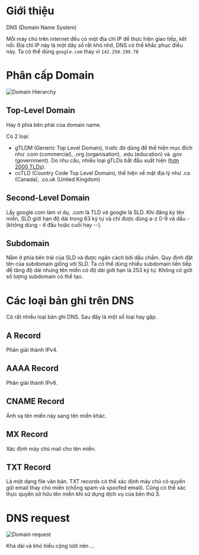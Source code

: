 # Giới thiệu
 DNS (Domain Name System)

 Mỗi máy chủ trên internet đều có một địa chỉ IP để thực hiện giao tiếp, kết nối. Địa chỉ IP này là một dãy số rất khó nhớ, DNS có thể khắc phục điều này. Ta có thể dùng `google.com` thay vì `142.250.199.78`

# Phân cấp Domain
![Domain Hierarchy](https://tryhackme-images.s3.amazonaws.com/user-uploads/5c549500924ec576f953d9fc/room-content/a168c8511887fff98a6944619c4b5259.png)

## Top-Level Domain
  
 Hay ở phía bên phải của domain name.

 Có 2 loại:
  
  * gTLDM (Generic Top Level Domain), trước đó dùng để thể hiện mục đích như .com (commercial), .org (organisation), .edu (education) và .gov (government). Do nhu cầu, nhiều loại gTLDs bắt đầu xuất hiện ([hơn 2000 TLDs](https://data.iana.org/TLD/tlds-alpha-by-domain.txt)).
  * ccTLD (Country Code Top Level Domain), thể hiện về mặt địa lý như .ca (Canada), .co.uk (United Kingdom)

## Second-Level Domain

 Lấy google.com làm ví dụ, .com là TLD và google là SLD. Khi đăng ký tên miền, SLD giới hạn độ dài trong 63 ký tự và chỉ được dùng a-z 0-9 và dấu - (không dùng - ở đầu hoặc cuối hay --).

## Subdomain
 Nằm ở phía bên trái của SLD và được ngăn cách bởi dấu chấm. Quy định đặt tên của subdomain giống với SLD. Ta có thể dùng nhiều subdomain liên tiếp để tăng độ dài nhưng tên miền có độ dài giới hạn là 253 ký tự. Không có giới số lượng subdomain có thể tạo.

# Các loại bản ghi trên DNS

 Có rất nhiều loại bản ghi DNS. Sau đây là một số loại hay gặp.

## A Record
 Phân giải thành IPv4.

## AAAA Record
 Phân giải thành IPv6.

## CNAME Record
 Ánh xạ tên miền này sang tên miền khác.

## MX Record
 Xác định máy chủ mail cho tên miền.

## TXT Record
 Là một dạng file văn bản. TXT records có thể xác định máy chủ có quyền gửi email thay cho miền (chống spam và spoofed email). Cũng có thể xác thực quyền sở hữu tên miền khi sử dụng dịch vụ của bên thứ 3.

# DNS request

![Domain request](https://tryhackme-images.s3.amazonaws.com/user-uploads/5c549500924ec576f953d9fc/room-content/307a490eef750cfe105d4a1e17e9098d.png)

Khá dài và khó hiểu cộng lười nên ...